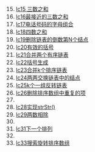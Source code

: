 15. [lc15 三数之和](https://github.com/liyongkanger/Java_notes/blob/master/docs/%E7%AE%97%E6%B3%95/LeetCode/lc15%20%E4%B8%89%E6%95%B0%E4%B9%8B%E5%92%8C.md)
16. [lc16最接近的三数之和](https://github.com/liyongkanger/Java_notes/blob/master/docs/%E7%AE%97%E6%B3%95/LeetCode/lc16%E6%9C%80%E6%8E%A5%E8%BF%91%E7%9A%84%E4%B8%89%E6%95%B0%E4%B9%8B%E5%92%8C.md)
17. [lc17电话号码的字母组合](https://github.com/liyongkanger/Java_notes/blob/master/docs/%E7%AE%97%E6%B3%95/LeetCode/lc17%E7%94%B5%E8%AF%9D%E5%8F%B7%E7%A0%81%E7%9A%84%E5%AD%97%E6%AF%8D%E7%BB%84%E5%90%88.md)
18. [lc18四数之和](https://github.com/liyongkanger/Java_notes/blob/master/docs/%E7%AE%97%E6%B3%95/LeetCode/lc18%E5%9B%9B%E6%95%B0%E4%B9%8B%E5%92%8C.md)
19. [lc19删除链表的倒数第N个结点](https://github.com/liyongkanger/Java_notes/blob/master/docs/%E7%AE%97%E6%B3%95/LeetCode/lc19%E5%88%A0%E9%99%A4%E9%93%BE%E8%A1%A8%E7%9A%84%E5%80%92%E6%95%B0%E7%AC%ACN%E4%B8%AA%E7%BB%93%E7%82%B9.md)
20. [lc20有效的括号](https://github.com/liyongkanger/Java_notes/blob/master/docs/%E7%AE%97%E6%B3%95/LeetCode/lc20%E6%9C%89%E6%95%88%E7%9A%84%E6%8B%AC%E5%8F%B7.md)
21. [lc21合并两个有序链表](https://github.com/liyongkanger/Java_notes/blob/master/docs/%E7%AE%97%E6%B3%95/LeetCode/lc21%E5%90%88%E5%B9%B6%E4%B8%A4%E4%B8%AA%E6%9C%89%E5%BA%8F%E9%93%BE%E8%A1%A8.md)
22. [lc22括号生成](https://github.com/liyongkanger/Java_notes/blob/master/docs/%E7%AE%97%E6%B3%95/LeetCode/lc22%E6%8B%AC%E5%8F%B7%E7%94%9F%E6%88%90.md)
23. [lc23合并k个排序链表](https://github.com/liyongkanger/Java_notes/blob/master/docs/%E7%AE%97%E6%B3%95/LeetCode/lc23%E5%90%88%E5%B9%B6k%E4%B8%AA%E6%8E%92%E5%BA%8F%E9%93%BE%E8%A1%A8.md)
24. [lc24两两交换链表中的结点](https://github.com/liyongkanger/Java_notes/blob/master/docs/%E7%AE%97%E6%B3%95/LeetCode/lc24%E4%B8%A4%E4%B8%A4%E4%BA%A4%E6%8D%A2%E9%93%BE%E8%A1%A8%E4%B8%AD%E7%9A%84%E7%BB%93%E7%82%B9.md)
25. [lc25k个一组反转链表](https://github.com/liyongkanger/Java_notes/blob/master/docs/%E7%AE%97%E6%B3%95/LeetCode/lc25k%E4%B8%AA%E4%B8%80%E7%BB%84%E5%8F%8D%E8%BD%AC%E9%93%BE%E8%A1%A8.md)
26. [lc26删除排序数组中重复的项](https://github.com/liyongkanger/Java_notes/blob/master/docs/%E7%AE%97%E6%B3%95/LeetCode/lc26%E5%88%A0%E9%99%A4%E6%8E%92%E5%BA%8F%E6%95%B0%E7%BB%84%E4%B8%AD%E9%87%8D%E5%A4%8D%E7%9A%84%E9%A1%B9.md)
27.  
28. [lc28实现strStr()](https://github.com/liyongkanger/Java_notes/blob/master/docs/%E7%AE%97%E6%B3%95/LeetCode/lc28%E5%AE%9E%E7%8E%B0strStr().md)
29. [lc29两数相除](https://github.com/liyongkanger/Java_notes/blob/master/docs/%E7%AE%97%E6%B3%95/LeetCode/lc29%E4%B8%A4%E6%95%B0%E7%9B%B8%E9%99%A4.md)
30.  
31. [lc31下一个排列](https://github.com/liyongkanger/Java_notes/blob/master/docs/%E7%AE%97%E6%B3%95/LeetCode/lc31%E4%B8%8B%E4%B8%80%E4%B8%AA%E6%8E%92%E5%88%97.md)
32.  
33. [lc33搜索旋转排序数组](https://github.com/liyongkanger/Java_notes/blob/master/docs/%E7%AE%97%E6%B3%95/LeetCode/lc33%E6%90%9C%E7%B4%A2%E6%97%8B%E8%BD%AC%E6%8E%92%E5%BA%8F%E6%95%B0%E7%BB%84.md)

